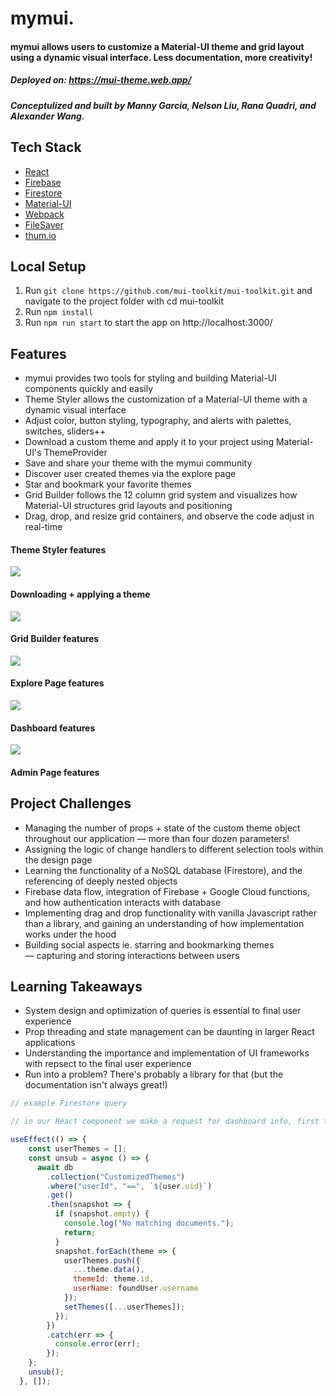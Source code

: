 # mymui. 

#### mymui allows users to customize a Material-UI theme and grid layout using a dynamic visual interface. Less documentation, more creativity! 
##### Deployed on: https://mui-theme.web.app/
##### Conceptulized and built by Manny Garcia, Nelson Liu, Rana Quadri, and Alexander Wang.

## Tech Stack
- [React](https://facebook.github.io/react/)
- [Firebase](https://firebase.google.com/)
- [Firestore](https://firebase.google.com/docs/firestore)
- [Material-UI](https://material-ui.com/)
- [Webpack](https://webpack.js.org/)
- [FileSaver](https://www.npmjs.com/package/file-saver)
- [thum.io](https://www.thum.io/)

## Local Setup

1. Run `git clone https://github.com/mui-toolkit/mui-toolkit.git` and navigate to the project folder with cd mui-toolkit
2. Run `npm install`
3. Run `npm run start` to start the app on http://localhost:3000/

## Features
- mymui provides two tools for styling and building Material-UI components quickly and easily
- Theme Styler allows the customization of a Material-UI theme with a dynamic visual interface
- Adjust color, button styling, typography, and alerts with palettes, switches, sliders++
- Download a custom theme and apply it to your project using Material-UI's ThemeProvider
- Save and share your theme with the mymui community
- Discover user created themes via the explore page
- Star and bookmark your favorite themes
- Grid Builder follows the 12 column grid system and visualizes how Material-UI structures grid layouts and positioning
- Drag, drop, and resize grid containers, and observe the code adjust in real-time

#### Theme Styler features
![](https://media.giphy.com/media/Quyq8vrg08lNK9oKuu/giphy.gif)

#### Downloading + applying a theme
![](https://media.giphy.com/media/H6Q07q2pg6wJiekq5L/giphy.gif)

#### Grid Builder features
![](https://media.giphy.com/media/ZB2YL1oD16MjnVXOC9/giphy.gif)

#### Explore Page features
![](https://media.giphy.com/media/YRmrGM9IcowfvqUF3d/giphy.gif)

#### Dashboard features
![](https://media.giphy.com/media/f3e1HZ64ZtjzKMgPjJ/giphy.gif)

#### Admin Page features


## Project Challenges
- Managing the number of props + state of the custom theme object throughout our application — more than four dozen parameters! 
- Assigning the logic of change handlers to different selection tools within the design page
- Learning the functionality of a NoSQL database (Firestore), and the referencing of deeply nested objects
- Firebase data flow, integration of Firebase + Google Cloud functions, and how authentication interacts with database
- Implementing drag and drop functionality with vanilla Javascript rather than a library, and gaining an understanding of how implementation works under the hood
- Building social aspects ie. starring and bookmarking themes — capturing and storing interactions between users 

## Learning Takeaways
- System design and optimization of queries is essential to final user experience
- Prop threading and state management can be daunting in larger React applications
- Understanding the importance and implementation of UI frameworks with repsect to the final user experience
- Run into a problem? There's probably a library for that (but the documentation isn't always great!)

```javascript 
// example Firestore query

// in our React component we make a request for dashboard info, first finding the user and their associated themes, then subsequently making a call for each theme associated with the user.

useEffect(() => {
    const userThemes = [];
    const unsub = async () => {
      await db
        .collection("CustomizedThemes")
        .where("userId", "==", `${user.uid}`)
        .get()
        .then(snapshot => {
          if (snapshot.empty) {
            console.log("No matching documents.");
            return;
          }
          snapshot.forEach(theme => {
            userThemes.push({
              ...theme.data(),
              themeId: theme.id,
              userName: foundUser.username
            });
            setThemes([...userThemes]);
          });
        })
        .catch(err => {
          console.error(err);
        });
    };
    unsub();
  }, []);
```
